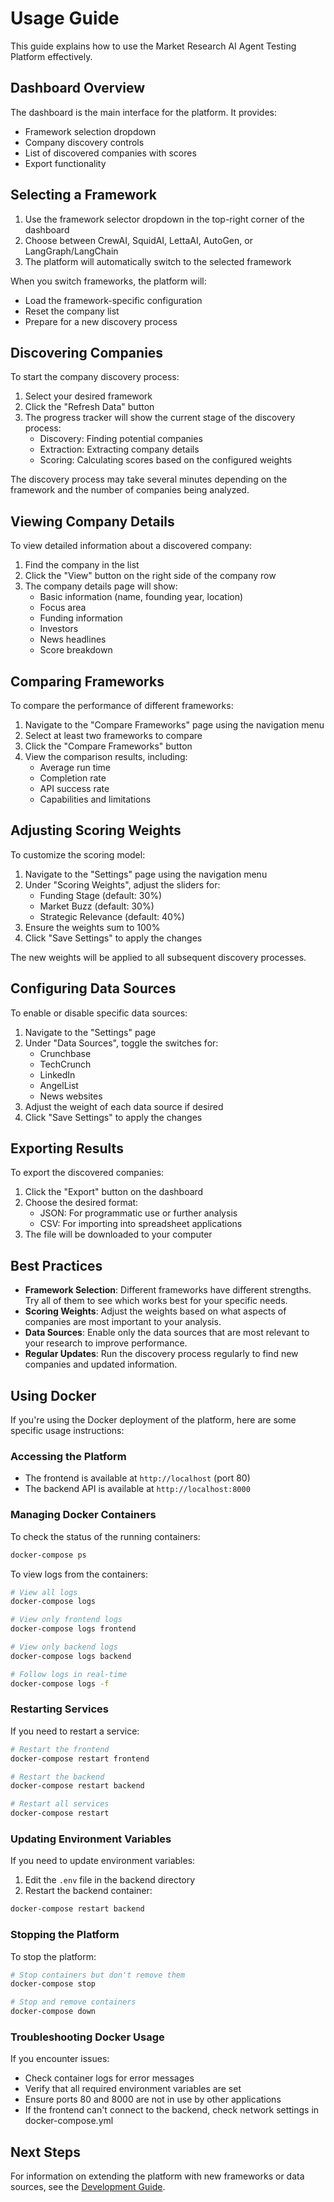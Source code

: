 # Usage Guide

This guide explains how to use the Market Research AI Agent Testing Platform effectively.

## Dashboard Overview

The dashboard is the main interface for the platform. It provides:

- Framework selection dropdown
- Company discovery controls
- List of discovered companies with scores
- Export functionality

## Selecting a Framework

1. Use the framework selector dropdown in the top-right corner of the dashboard
2. Choose between CrewAI, SquidAI, LettaAI, AutoGen, or LangGraph/LangChain
3. The platform will automatically switch to the selected framework

When you switch frameworks, the platform will:
- Load the framework-specific configuration
- Reset the company list
- Prepare for a new discovery process

## Discovering Companies

To start the company discovery process:

1. Select your desired framework
2. Click the "Refresh Data" button
3. The progress tracker will show the current stage of the discovery process:
   - Discovery: Finding potential companies
   - Extraction: Extracting company details
   - Scoring: Calculating scores based on the configured weights

The discovery process may take several minutes depending on the framework and the number of companies being analyzed.

## Viewing Company Details

To view detailed information about a discovered company:

1. Find the company in the list
2. Click the "View" button on the right side of the company row
3. The company details page will show:
   - Basic information (name, founding year, location)
   - Focus area
   - Funding information
   - Investors
   - News headlines
   - Score breakdown

## Comparing Frameworks

To compare the performance of different frameworks:

1. Navigate to the "Compare Frameworks" page using the navigation menu
2. Select at least two frameworks to compare
3. Click the "Compare Frameworks" button
4. View the comparison results, including:
   - Average run time
   - Completion rate
   - API success rate
   - Capabilities and limitations

## Adjusting Scoring Weights

To customize the scoring model:

1. Navigate to the "Settings" page using the navigation menu
2. Under "Scoring Weights", adjust the sliders for:
   - Funding Stage (default: 30%)
   - Market Buzz (default: 30%)
   - Strategic Relevance (default: 40%)
3. Ensure the weights sum to 100%
4. Click "Save Settings" to apply the changes

The new weights will be applied to all subsequent discovery processes.

## Configuring Data Sources

To enable or disable specific data sources:

1. Navigate to the "Settings" page
2. Under "Data Sources", toggle the switches for:
   - Crunchbase
   - TechCrunch
   - LinkedIn
   - AngelList
   - News websites
3. Adjust the weight of each data source if desired
4. Click "Save Settings" to apply the changes

## Exporting Results

To export the discovered companies:

1. Click the "Export" button on the dashboard
2. Choose the desired format:
   - JSON: For programmatic use or further analysis
   - CSV: For importing into spreadsheet applications
3. The file will be downloaded to your computer

## Best Practices

- **Framework Selection**: Different frameworks have different strengths. Try all of them to see which works best for your specific needs.
- **Scoring Weights**: Adjust the weights based on what aspects of companies are most important to your analysis.
- **Data Sources**: Enable only the data sources that are most relevant to your research to improve performance.
- **Regular Updates**: Run the discovery process regularly to find new companies and updated information.

## Using Docker

If you're using the Docker deployment of the platform, here are some specific usage instructions:

### Accessing the Platform

- The frontend is available at `http://localhost` (port 80)
- The backend API is available at `http://localhost:8000`

### Managing Docker Containers

To check the status of the running containers:

```bash
docker-compose ps
```

To view logs from the containers:

```bash
# View all logs
docker-compose logs

# View only frontend logs
docker-compose logs frontend

# View only backend logs
docker-compose logs backend

# Follow logs in real-time
docker-compose logs -f
```

### Restarting Services

If you need to restart a service:

```bash
# Restart the frontend
docker-compose restart frontend

# Restart the backend
docker-compose restart backend

# Restart all services
docker-compose restart
```

### Updating Environment Variables

If you need to update environment variables:

1. Edit the `.env` file in the backend directory
2. Restart the backend container:

```bash
docker-compose restart backend
```

### Stopping the Platform

To stop the platform:

```bash
# Stop containers but don't remove them
docker-compose stop

# Stop and remove containers
docker-compose down
```

### Troubleshooting Docker Usage

If you encounter issues:

- Check container logs for error messages
- Verify that all required environment variables are set
- Ensure ports 80 and 8000 are not in use by other applications
- If the frontend can't connect to the backend, check network settings in docker-compose.yml

## Next Steps

For information on extending the platform with new frameworks or data sources, see the [Development Guide](../development/README.md).
